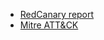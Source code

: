 * [RedCanary report](https://redcanary.com/threat-detection-report/techniques/process-injection/)
* [Mitre ATT&CK](https://attack.mitre.org/techniques/T1055/002/)
